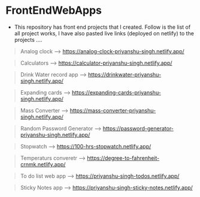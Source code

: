 # FrontEndWebApps

* This repository has front end projects that I created. Follow is the list of all project works, I have also pasted live links (deployed on netlify) to the projects ....

> Analog clock --> https://analog-clock-priyanshu-singh.netlify.app/

> Calculators --> https://calculator-priyanshu-singh.netlify.app/

> Drink Water record app --> https://drinkwater-priyanshu-singh.netlify.app/

> Expanding cards --> https://expanding-cards-priyanshu-singh.netlify.app/

> Mass Converter --> https://mass-converter-priyanshu-singh.netlify.app/

> Random Password Generator --> https://password-generator-priyanshu-singh.netlify.app/

> Stopwatch --> https://100-hrs-stopwatch.netlify.app/

> Temperaturs converetr --> https://degree-to-fahrenheit-crnmk.netlify.app/

> To do list web app --> https://priyanshu-singh-todos.netlify.app/

> Sticky Notes app --> https://priyanshu-singh-sticky-notes.netlify.app/

